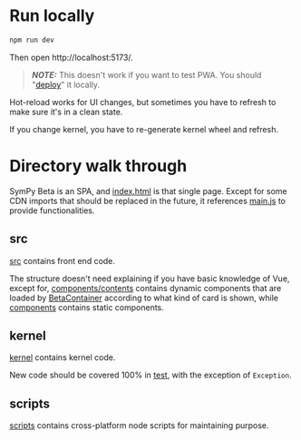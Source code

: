 # Run locally
```sh
npm run dev
```
Then open http://localhost:5173/.

> **_NOTE:_** This doesn't work if you want to test PWA.
You should "[deploy](deploy.md)" it locally.

Hot-reload works for UI changes,
but sometimes you have to refresh to make sure it's in a clean state.

If you change kernel, you have to re-generate kernel wheel and refresh.

# Directory walk through
SymPy Beta is an SPA, and [index.html](../index.html) is that single page.
Except for some CDN imports that should be replaced in the future, it references [main.js](../src/main.js) to provide functionalities.
## src
[src](../src) contains front end code.

The structure doesn't need explaining if you have basic knowledge of Vue,
except for, [components/contents](../src/components/contents) contains dynamic components that are loaded by [BetaContainer](../src/components/BetaContainer.vue) according to what kind of card is shown,
while [components](../src/components) contains static components.
## kernel
[kernel](../kernel) contains kernel code.

New code should be covered 100% in [test](../kernel/test), with the exception of `Exception`.
## scripts
[scripts](../scripts) contains cross-platform node scripts for maintaining purpose.
